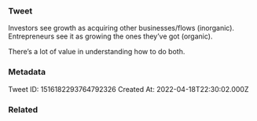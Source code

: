 ### Tweet
Investors see growth as acquiring other businesses/flows (inorganic).
Entrepreneurs see it as growing the ones they’ve got (organic).

There’s a lot of value in understanding how to do both.

### Metadata
Tweet ID: 1516182293764792326
Created At: 2022-04-18T22:30:02.000Z

### Related

